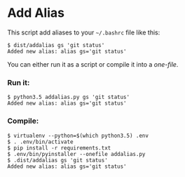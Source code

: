 # Add Alias
This script add aliases to your `~/.bashrc` file like this:
```
$ dist/addalias gs 'git status'
Added new alias: alias gs='git status'
```
You can either run it as a script or compile it into a _one-file_.

### Run it:
```
$ python3.5 addalias.py gs 'git status'
Added new alias: alias gs='git status'
```

### Compile:
```
$ virtualenv --python=$(which python3.5) .env
$ . .env/bin/activate
$ pip install -r requirements.txt
$ .env/bin/pyinstaller --onefile addalias.py
$ .dist/addalias gs 'git status'
Added new alias: alias gs='git status'
```
